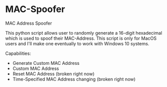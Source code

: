 # MAC-Spoofer
MAC Address Spoofer

This python script allows user to randomly generate a 16-digit hexadecimal 
which is used to spoof their MAC-Address. This script is only for MacOS 
users and I'll make one eventually to work with Windows 10 systems.

Capabilities:

- Generate Custom MAC Address
- Custom MAC Address
- Reset MAC Address (broken right now)
- Time-Specified MAC Address changing (broken right now)
